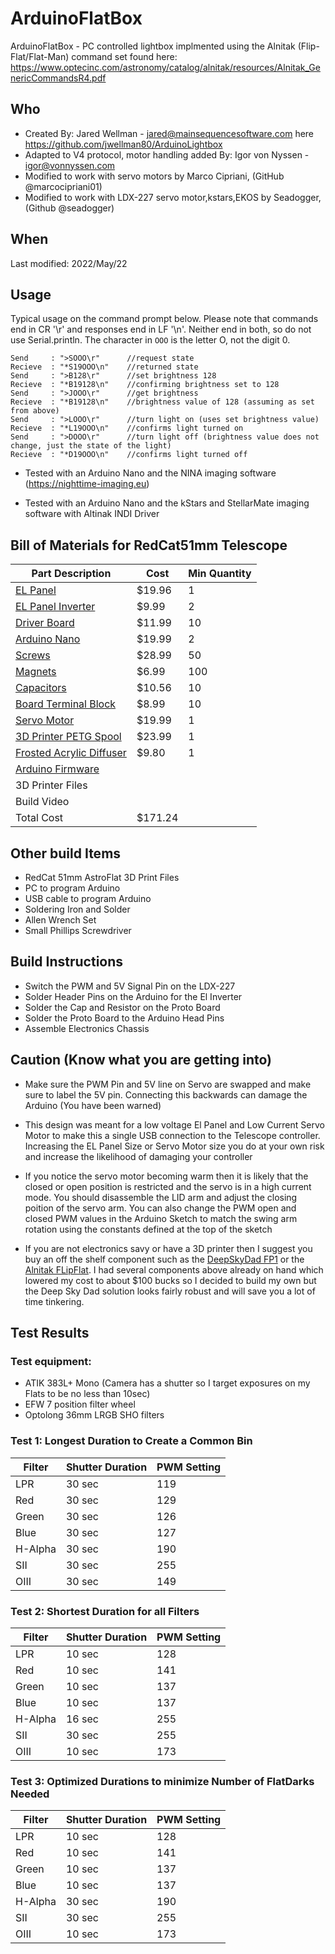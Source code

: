 # ArduinoFlatBox

ArduinoFlatBox - PC controlled lightbox implmented using the Alnitak (Flip-Flat/Flat-Man) command set found here: https://www.optecinc.com/astronomy/catalog/alnitak/resources/Alnitak_GenericCommandsR4.pdf

## Who

* Created By: Jared Wellman - jared@mainsequencesoftware.com here https://github.com/jwellman80/ArduinoLightbox
* Adapted to V4 protocol, motor handling added By: Igor von Nyssen - igor@vonnyssen.com
* Modified to work with servo motors by Marco Cipriani, (GitHub @marcocipriani01)
* Modified to work with LDX-227 servo motor,kstars,EKOS by Seadogger, (Github @seadogger)

## When

  Last modified:  2022/May/22

## Usage
Typical usage on the command prompt below. Please note that commands end in CR '\r' and responses end in LF '\n'. Neither end in both, so do not use Serial.println. The character in `OOO` is the letter O, not the digit 0.

```
Send     : ">SOOO\r"      //request state
Recieve  : "*S19OOO\n"    //returned state
Send     : ">B128\r"      //set brightness 128
Recieve  : "*B19128\n"    //confirming brightness set to 128
Send     : ">JOOO\r"      //get brightness
Recieve  : "*B19128\n"    //brightness value of 128 (assuming as set from above)
Send     : ">LOOO\r"      //turn light on (uses set brightness value)
Recieve  : "*L19OOO\n"    //confirms light turned on
Send     : ">DOOO\r"      //turn light off (brightness value does not change, just the state of the light)
Recieve  : "*D19OOO\n"    //confirms light turned off
```

* Tested with an Arduino Nano and the NINA imaging software (https://nighttime-imaging.eu)

* Tested with an Arduino Nano and the kStars and StellarMate imaging software with Altinak INDI Driver 

## Bill of Materials for RedCat51mm Telescope
|Part Description|Cost|Min Quantity|
|---|---|---| 
|[EL Panel](https://www.amazon.com/gp/product/B07JQ66W25/ref=ppx_yo_dt_b_asin_title_o05_s00?ie=UTF8&psc=1)|$19.96|1|
|[EL Panel Inverter](https://www.amazon.com/Modengzhe-Inverter-Electroluminescent-Driver-Light/dp/B08Q7CNZ7F/ref=sr_1_3?crid=QT6Y0PRU3SII&keywords=electroluminescent+Inverter&qid=1653155117&sprefix=electroluminescent+inverter%2Caps%2C79&sr=8-3)|$9.99|2|
|[Driver Board](https://www.amazon.com/gp/product/B089Y7NDCR/ref=ppx_yo_dt_b_asin_title_o01_s00?ie=UTF8&th=1)|$11.99|10|
|[Arduino Nano](https://www.amazon.com/gp/product/B09SG7D36R/ref=ppx_yo_dt_b_asin_title_o03_s00?ie=UTF8&psc=1)| $19.99|2|
|[Screws](https://www.amazon.com/gp/product/B08CX9QK31/ref=ppx_yo_dt_b_search_asin_title?ie=UTF8&th=1)|$28.99|50
|[Magnets](https://www.amazon.com/gp/product/B08R88J55R/ref=ppx_yo_dt_b_search_asin_title?ie=UTF8&th=1)|$6.99|100|
|[Capacitors](https://www.amazon.com/gp/product/B07KC99W2K/ref=ppx_yo_dt_b_search_asin_title?ie=UTF8&psc=1)|$10.56|10|
|[Board Terminal Block](https://www.amazon.com/DBParts-10pcs-Terminal-Connector-2-54mm/dp/B07S212CF8/ref=sr_1_10?crid=26UOF0TJ53VTJ&keywords=pcb+screw+terminal+block+6+pin&qid=1653155553&sprefix=pcb+screw+terminal+block+6pin%2Caps%2C106&sr=8-10)|$8.99|10|
|[Servo Motor](https://www.amazon.com/gp/product/B07LF4SGC5/ref=ppx_yo_dt_b_asin_title_o04_s00?ie=UTF8&psc=1)|$19.99|1|
|[3D Printer PETG Spool](https://www.amazon.com/gp/product/B08PRLJC3S/ref=ppx_yo_dt_b_asin_title_o06_s00?ie=UTF8&th=1)|$23.99|1
|[Frosted Acrylic Diffuser](https://www.canalplastic.com/collections/acrylic-sheets/products/2447-white-translucent-p95-acrylic-sheet?variant=32918362766)|$9.80|1
|[Arduino Firmware](https://github.com/seadogger/ArduinoFlatBox)
|3D Printer Files
|Build Video
|Total Cost |$171.24
## Other build Items
* RedCat 51mm AstroFlat 3D Print Files
* PC to program Arduino
* USB cable to program Arduino
* Soldering Iron and Solder
* Allen Wrench Set
* Small Phillips Screwdriver
## Build Instructions

* Switch the PWM and 5V Signal Pin on the LDX-227
* Solder Header Pins on the Arduino for the El Inverter
* Solder the Cap and Resistor on the Proto  Board
* Solder the Proto Board to the Arduino Head Pins
* Assemble Electronics Chassis
## Caution (Know what you are getting into)

* Make sure the PWM Pin and 5V line on Servo are swapped and make sure to label the 5V pin.  Connecting this backwards can damage the Arduino  (You have been warned)

* This design was meant for a low voltage El Panel and Low Current Servo Motor to make this a single USB connection to the Telescope controller.  Increasing the EL Panel Size or Servo Motor size you do at your own risk and increase the likelihood of damaging your controller

* If you notice the servo motor becoming warm then it is likely that the closed or open position is restricted and the servo is in a high current mode.  You should disassemble the LID arm and adjust the closing poition of the servo arm.  You can also change the PWM open and closed PWM values in the Arduino Sketch to match the swing arm rotation using the constants defined at the top of the sketch

* If you are not electronics savy or have a 3D printer then I suggest you buy an off the shelf component such as the [DeepSkyDad FP1](https://shop.deepskydad.com/product/wo-redcat-flap-panel-fp1/) or the [Alnitak FLipFlat](https://optcorp.com/products/optec-alnitak-flip-flat-robotic-flat-fielder-ota-4-6).  I had several components above already on hand which lowered my cost to about $100 bucks so I decided to build my own but the Deep Sky Dad solution looks fairly robust and will save you a lot of time tinkering.

## Test Results

### Test equipment:
* ATIK 383L+ Mono (Camera has a shutter so I target exposures on my Flats to be no less than 10sec)
* EFW 7 position filter wheel
* Optolong 36mm LRGB SHO filters 

### Test 1:  Longest Duration to Create a Common Bin
|Filter |Shutter Duration |PWM Setting|
|-------|-----------------|-----------|
|LPR|30 sec|119|
|Red|30 sec |129|
|Green|30 sec |126|
|Blue|30 sec |127|
|H-Alpha|30 sec|190|
|SII|30 sec|255|
|OIII|30 sec|149|

### Test 2: Shortest Duration for all Filters 
|Filter |Shutter Duration |PWM Setting|
|-------|-----------------|-----------|
|LPR|10 sec|128|
|Red|10 sec |141|
|Green|10 sec |137|
|Blue|10 sec |137|
|H-Alpha|16 sec|255|
|SII|30 sec|255|
|OIII|10 sec|173|

### Test 3: Optimized Durations to minimize Number of FlatDarks Needed
|Filter |Shutter Duration |PWM Setting|
|-------|-----------------|-----------|
|LPR|10 sec|128|
|Red|10 sec |141|
|Green|10 sec |137|
|Blue|10 sec |137|
|H-Alpha|30 sec|190|
|SII|30 sec|255|
|OIII|10 sec|173|
